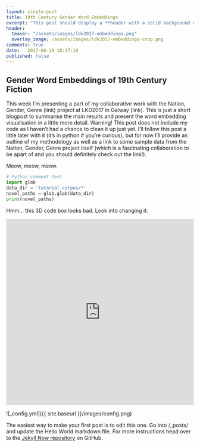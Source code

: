 ```yaml
---
layout: single-post
title: 19th Century Gender Word Embeddings
excerpt: "This post should display a **header with a solid background color**, if the theme supports it"
header:
  teaser: "/assets/images/ldk2017-embeddings.png"
  overlay_image: /assets/images/ldk2017-embeddings-crop.png
comments: true
date:   2017-06-19 10:37:19
published: false
---
```


## Gender Word Embeddings of 19th Century Fiction

This week I’m presenting a part of my collaborative work with the Nation, Gender, Genre (link) project at LKD2017 in Galway (link). This is just a short blogpost to summarise the main results and present the word embedding visualisation in a little more detail. Warning! This post does not include my code as I haven’t had a chance to clean it up just yet. I’ll follow this post a little later with it (it’s in python if you’re curious), but for now I’ll provide an outline of my methodology as well as a link to some sample data from the Nation, Gender, Genre project itself (which is a fascinating collaboration to be apart of and you should definitely check out the link!).

Meow, meow, meow.

```python
# Python comment test
import glob
data_dir = 'tutorial-corpus/*'
novel_paths = glob.glob(data_dir)
print(novel_paths)
```

Hmm... this 3D code box looks bad. Look into changing it.

<iframe src="https://github.com/graysons/graysons.github.io/blob/master/assets/images/ldk-gender-2017.html" width="100%" height="500" seamless frameBorder="0" scrolling="no"></iframe>

![_config.yml]({{ site.baseurl }}/images/config.png)

The easiest way to make your first post is to edit this one. Go into /_posts/ and update the Hello World markdown file. For more instructions head over to the [Jekyll Now repository](https://github.com/barryclark/jekyll-now) on GitHub.
